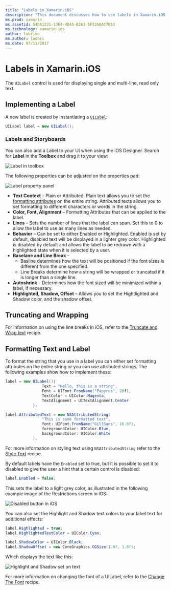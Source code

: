 ```yaml
---
title: "Labels in Xamarin.iOS"
description: "This document discusses how to use labels in Xamarin.iOS. It describes how to create labels programmatically and with the iOS Designer."
ms.prod: xamarin
ms.assetid: 54DA1221-13E4-4D45-B263-5F22A0AC7B53
ms.technology: xamarin-ios
author: lobrien
ms.author: laobri
ms.date: 07/11/2017
---
```


# Labels in Xamarin.iOS

The `UILabel` control is used for displaying single and multi-line, read only text. 

## Implementing a Label

A new label is created by instantiating a [`UILabel`](xref:UIKit.UILabel):

```csharp
UILabel label = new UILabel();
```

### Labels and Storyboards

You can also add a Label to your UI when using the iOS Designer. Search for **Label** in the **Toolbox** and drag it to your view:

![Label in toolbox](labels-images/image3.png)

The following properties can be adjusted on the properties pad:

![Label property panel](labels-images/image2.png)

- **Text Context** – Plain or Attributed. Plain text allows you to set the [formatting attributes](#Formatting_Text_and_Label) on the entire string. Attributed texts allows you to set formatting to different characters or words in the string.
- **Color, Font, Alignment** – Formatting Attributes that can be applied to the label.
- **Lines** – Sets the number of lines that the label can span. Set this to 0 to allow the label to use as many lines as needed.
- **Behavior** – Can be set to either Enabled or Highlighted. Enabled is set by default, disabled text will be displayed in a lighter grey color. Highlighted is disabled by default and allows the label to be redrawn with a highlighted state when it is selected by a user.
- **Baselane and Line Break** – 
    - Basline determines how the text will be positioned if the font sizes is different from the one specified.
    - Line Breaks determine how a string will be wrapped or truncated if it is longer than a single line.
- **Autoshrink** – Determines how the font sized will be minimized within a label, if necessary.
- **Highlighted, Shadow, Offset** – Allows you to set the Hightlighted and Shadow color, and the shadow offset.

## Truncating and Wrapping

For information on using the line breaks in iOS, refer to the [Truncate and Wrap text](https://github.com/xamarin/recipes/tree/master/Recipes/ios/standard_controls/labels/uilabel-truncate-wrap-text) recipe.

<a name="Formatting_Text_and_Label"/>

## Formatting Text and Label

To format the string that you use in a label you can either set formatting attributes on the entire string or you can use attributed strings. The following examples show how to implement these:

```csharp
label = new UILabel(){
                Text = "Hello, this is a string",
                Font = UIFont.FromName("Papyrus", 20f),
                TextColor = UIColor.Magenta,
                TextAlignment = UITextAlignment.Center
            };
```

```csharp
label.AttributedText = new NSAttributedString(
                "This is some formatted text",
                font: UIFont.FromName("GillSans", 16.0f),
                foregroundColor: UIColor.Blue,
                backgroundColor: UIColor.White
            );
```

For more information on styling text using `NSAttributedString` refer to the [Style Text](https://github.com/xamarin/recipes/tree/master/Recipes/ios/standard_controls/text_field/style_text) recipe.

By default labels have the `Enabled` set to true, but it is possible to set it to disabled to give the user a hint that a certain control is disabled:

```csharp
label.Enabled = false;
```

This sets the label to a light grey color, as illustrated in the following example image of the Restrictions screen in iOS:

![Disabled button in iOS](labels-images/image1.png)

You can also set the Highlight and Shadow text colors to your label text for additional effects:

```csharp
label.Highlighted = true;
label.HighlightedTextColor = UIColor.Cyan;

label.ShadowColor = UIColor.Black;
label.ShadowOffset = new CoreGraphics.CGSize(1.0f, 1.0f);
```

Which displays the text like this:

![Highlight and Shadow set on text](labels-images/image4.png)

For more information on changing the font of a UILabel, refer to the [Change The Font](https://github.com/xamarin/recipes/tree/master/Recipes/ios/standard_controls/labels/change_the_font) recipe.






